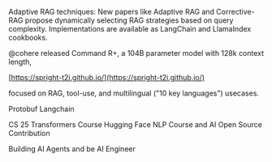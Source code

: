 Adaptive RAG techniques: New papers like Adaptive RAG and Corrective-RAG propose dynamically selecting RAG strategies based on query complexity. Implementations are available as LangChain and LlamaIndex cookbooks.

@cohere released Command R+, a 104B parameter model with 128k context length, 

[https://spright-t2i.github.io/](https://spright-t2i.github.io/)

focused on RAG, tool-use, and multilingual ("10 key languages") usecases.

Protobuf
Langchain

CS 25 Transformers Course 
Hugging Face NLP Course
and AI Open Source Contribution

Building AI Agents and be AI Engineer